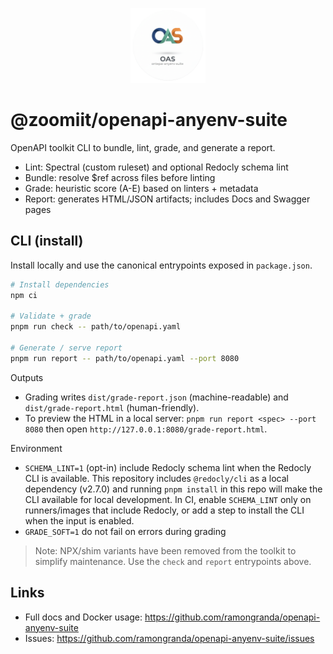 <p align="center">
  <img src="../assets/logo-oas.png" alt="OAS logo" width="120" height="120" />
</p>

# @zoomiit/openapi-anyenv-suite

OpenAPI toolkit CLI to bundle, lint, grade, and generate a report.

- Lint: Spectral (custom ruleset) and optional Redocly schema lint
- Bundle: resolve $ref across files before linting
- Grade: heuristic score (A-E) based on linters + metadata
- Report: generates HTML/JSON artifacts; includes Docs and Swagger pages

## CLI (install)

Install locally and use the canonical entrypoints exposed in `package.json`.

```bash
# Install dependencies
npm ci

# Validate + grade
pnpm run check -- path/to/openapi.yaml

# Generate / serve report
pnpm run report -- path/to/openapi.yaml --port 8080
```

Outputs

- Grading writes `dist/grade-report.json` (machine-readable) and `dist/grade-report.html` (human-friendly).
- To preview the HTML in a local server: `pnpm run report <spec> --port 8080` then open `http://127.0.0.1:8080/grade-report.html`.

Environment

- `SCHEMA_LINT=1` (opt-in) include Redocly schema lint when the Redocly CLI is available. This repository includes `@redocly/cli` as a local dependency (v2.7.0) and running `pnpm install` in this repo will make the CLI available for local development. In CI, enable `SCHEMA_LINT` only on runners/images that include Redocly, or add a step to install the CLI when the input is enabled.
- `GRADE_SOFT=1` do not fail on errors during grading

> Note: NPX/shim variants have been removed from the toolkit to simplify maintenance. Use the `check` and `report` entrypoints above.

## Links

- Full docs and Docker usage: <https://github.com/ramongranda/openapi-anyenv-suite>
- Issues: <https://github.com/ramongranda/openapi-anyenv-suite/issues>

